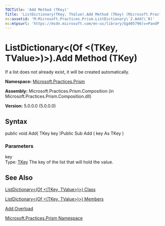 ```yaml
---
TOCTitle: 'Add Method (TKey)'
Title: 'ListDictionary(TKey, TValue).Add Method (TKey) (Microsoft.Practices.Prism)'
ms:assetid: 'M:Microsoft.Practices.Prism.ListDictionary\`2.Add(\`0)'
ms:mtpsurl: 'https://msdn.microsoft.com/en-us/library/Gg405796(v=PandP.50)'
---
```



# ListDictionary&lt;(Of &lt;(TKey, TValue&gt;)&gt;).Add Method (TKey)

If a list does not already exist, it will be created automatically.

**Namespace:** [Microsoft.Practices.Prism](https://msdn.microsoft.com/library/microsoft.practices.prism)
**Assembly:** Microsoft.Practices.Prism.Composition (in Microsoft.Practices.Prism.Composition.dll)

**Version:** 5.0.0.0 (5.0.0.0)

## Syntax

public void Add( TKey key )Public Sub Add ( key As TKey )

### Parameters

key  
Type: [TKey](https://msdn.microsoft.com/library/microsoft.practices.prism.listdictionary%602)
The key of the list that will hold the value.

## See Also

[ListDictionary&lt;(Of &lt;(TKey, TValue&gt;)&gt;) Class](https://msdn.microsoft.com/library/microsoft.practices.prism.listdictionary%602)

[ListDictionary&lt;(Of &lt;(TKey, TValue&gt;)&gt;) Members](https://msdn.microsoft.com/allmembers.t:microsoft.practices.prism.listdictionary%602)

[Add Overload](https://msdn.microsoft.com/overload:microsoft.practices.prism.listdictionary%602.add)

[Microsoft.Practices.Prism Namespace](https://msdn.microsoft.com/library/microsoft.practices.prism)
